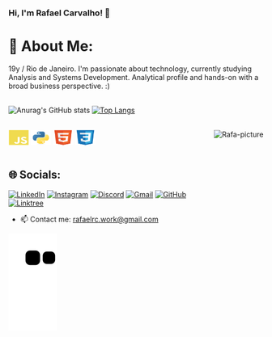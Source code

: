 ### Hi, I'm Rafael Carvalho! 👋
# 💫 About Me:
19y / Rio de Janeiro. I'm passionate about technology, currently studying Analysis and Systems Development. Analytical profile and hands-on with a broad business perspective. :)

<br> ![Anurag's GitHub stats](https://github-readme-stats.vercel.app/api?username=rafaelcarvalhorc&show_icons=true&theme=transparent)
[![Top Langs](https://github-readme-stats.vercel.app/api/top-langs/?username=rafaelcarvalhorc&layout=compact&theme=transparent)](https://github.com/rafaelcarvalhorc)


<div style="display: inline_block"><br>
  <img align="center" alt="Rafa-Js" height="30" width="40" src="https://raw.githubusercontent.com/devicons/devicon/master/icons/javascript/javascript-plain.svg">
  <img align="center" alt="Rafa-Python" height="30" width="40" src="https://raw.githubusercontent.com/devicons/devicon/master/icons/python/python-original.svg">
  <img align="center" alt="Rafa-HTML" height="30" width="40" src="https://raw.githubusercontent.com/devicons/devicon/master/icons/html5/html5-original.svg">
  <img align="center" alt="Rafa-CSS" height="30" width="40" src="https://raw.githubusercontent.com/devicons/devicon/master/icons/css3/css3-original.svg">
  <img align="right" alt="Rafa-picture" height="250" src="https://media.discordapp.net/attachments/1072617405630652506/1074372438688813056/327770755_1427258821346408_4826871853931136040_n.jpg?width=573&height=683">
</div><br>

## 🌐 Socials:
[![LinkedIn](https://img.shields.io/badge/LinkedIn-0077B5?style=for-the-badge&logo=linkedin&logoColor=white)](https://www.linkedin.com/in/rafael-carvalho-b897ba142/) [![Instagram](https://img.shields.io/badge/Instagram-E4405F?style=for-the-badge&logo=instagram&logoColor=white)](https://www.instagram.com/futurodevrafa) [![Discord](https://img.shields.io/badge/Discord-7289DA?style=for-the-badge&logo=discord&logoColor=white)](https://discord.gg/rafaelcarvalhorc#7200) [![Gmail](https://img.shields.io/badge/Gmail-D14836?style=for-the-badge&logo=gmail&logoColor=white)](mailto:rafaelmendesrc2020@gmail.com) [![GitHub](https://img.shields.io/badge/GitHub-100000?style=for-the-badge&logo=github&logoColor=white)](https://github.com/rafaelcarvalhorc) [![Linktree](https://img.shields.io/badge/linktree-39E09B?style=for-the-badge&logo=linktree&logoColor=white)](https://linktr.ee/rafaelcarvalhorc)

- 📫 Contact me: rafaelrc.work@gmail.com

![snake gif](https://github.com/rafaelcarvalhorc/rafaelcarvalhorc/blob/output/github-contribution-grid-snake.svg)
